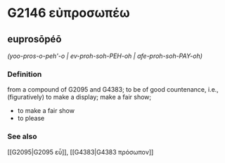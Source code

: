 # G2146 εὐπροσωπέω

## euprosōpéō

_(yoo-pros-o-peh'-o | ev-proh-soh-PEH-oh | afe-proh-soh-PAY-oh)_

### Definition

from a compound of G2095 and G4383; to be of good countenance, i.e., (figuratively) to make a display; make a fair show; 

- to make a fair show
- to please

### See also

[[G2095|G2095 εὖ]], [[G4383|G4383 πρόσωπον]]
